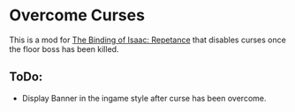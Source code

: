 # Overcome Curses

This is a mod for [The Binding of Isaac: Repetance](https://store.steampowered.com/app/1426300/The_Binding_of_Isaac_Repentance/) that disables curses once the floor boss has been killed.


## ToDo:

* Display Banner in the ingame style after curse has been overcome.